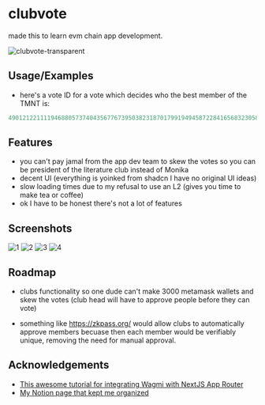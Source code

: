 
# clubvote

made this to learn evm chain app development.




![clubvote-transparent](https://github.com/user-attachments/assets/fb75cf4e-f486-4a50-80f9-c9bde9c5ac9f)



## Usage/Examples

- here's a vote ID for a vote which decides who the best member of the TMNT is: 
```js
49012122111194688057374043567767395038231870179919494587228416568323058161735
```

## Features

- you can't pay jamal from the app dev team to skew the votes so you can be president of the literature club instead of Monika
- decent UI (everything is yoinked from shadcn I have no original UI ideas)
- slow loading times due to my refusal to use an L2 (gives you time to make tea or coffee)
- ok I have to be honest there's not a lot of features


## Screenshots

![1](https://github.com/user-attachments/assets/afdbe78e-112e-4c0f-9351-dda4d3297375)
![2](https://github.com/user-attachments/assets/51b5124d-70f9-496f-9cfa-570112b84b07)
![3](https://github.com/user-attachments/assets/c3ffab78-073b-4fce-a437-344c1964808d)
![4](https://github.com/user-attachments/assets/56a3d6b6-3b49-4674-b139-4db99b9f7a27)






## Roadmap

- clubs functionality so one dude can't make 3000 metamask wallets and skew the votes (club head will have to approve people before they can vote)

- something like https://zkpass.org/ would allow clubs to automatically approve members becuase then each member would be verifiably unique, removing the need for manual approval.


## Acknowledgements

 - [This awesome tutorial for integrating Wagmi with NextJS App Router](https://dev.to/danmugh/integrating-wagmi-v2-and-rainbowkit-in-nextjs-a-comprehensive-guide-part-1-37ck)
 - [My Notion page that kept me organized](https://shahwaizse.notion.site/ClubVote-24ed09659a574756b3b8e16205bad5bc?pvs=4)

